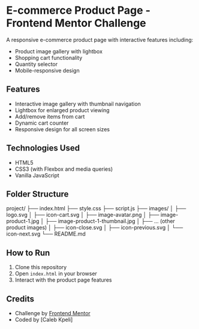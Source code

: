 # E-commerce Product Page - Frontend Mentor Challenge



A responsive e-commerce product page with interactive features including:
- Product image gallery with lightbox
- Shopping cart functionality
- Quantity selector
- Mobile-responsive design

## Features
- Interactive image gallery with thumbnail navigation
- Lightbox for enlarged product viewing
- Add/remove items from cart
- Dynamic cart counter
- Responsive design for all screen sizes

## Technologies Used
- HTML5
- CSS3 (with Flexbox and media queries)
- Vanilla JavaScript

## Folder Structure
project/
├── index.html
├── style.css
├── script.js
├── images/
│ ├── logo.svg
│ ├── icon-cart.svg
│ ├── image-avatar.png
│ ├── image-product-1.jpg
│ ├── image-product-1-thumbnail.jpg
│ ├── ... (other product images)
│ ├── icon-close.svg
│ ├── icon-previous.svg
│ └── icon-next.svg
└── README.md


## How to Run
1. Clone this repository
2. Open `index.html` in your browser
3. Interact with the product page features


## Credits
- Challenge by [Frontend Mentor](https://www.frontendmentor.io)
- Coded by [Caleb Kpeli]